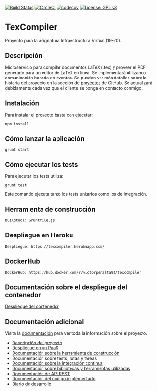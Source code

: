 [![Build Status](https://travis-ci.org/victorperalta93/IV-Proyecto.svg?branch=master)](https://travis-ci.org/victorperalta93/IV-Proyecto)
[![CircleCI](https://circleci.com/gh/victorperalta93/IV-Proyecto.svg?style=svg)](https://circleci.com/gh/victorperalta93/IV-Proyecto)
[![codecov](https://codecov.io/gh/victorperalta93/IV-Proyecto/branch/master/graph/badge.svg)](https://codecov.io/gh/victorperalta93/IV-Proyecto)
[![License: GPL v3](https://img.shields.io/badge/License-GPLv3-blue.svg)](https://www.gnu.org/licenses/gpl-3.0)

# TexCompiler
Proyecto para la asignatura Infraestructura Virtual (19-20).

## Descripción

Microservicio para compilar documentos LaTeX (.tex) y proveer el PDF generado para un editor de LaTeX en línea. Se implementará utilizando comunicación basada en eventos.
Se pueden ver más detalles sobre la historia del proyecto en la sección de [proyectos](https://github.com/victorperalta93/IV-Proyecto/projects/1) de GitHub. Se actualizará debidamente cada vez que el cliente se ponga en contacto conmigo.

## Instalación
Para instalar el proyecto basta con ejecutar:
```
npm install
```

## Cómo lanzar la aplicación
```
grunt start
```


## Cómo ejecutar los tests
Para ejecutar los tests utiliza:
```
grunt test
```
Este comando ejecuta tanto los tests unitarios como los de integración.

## Herramienta de construcción
```
buildtool: Gruntfile.js
```

## Despliegue en Heroku

```
Despliegue: https://texcompiler.herokuapp.com/
```

## DockerHub
```
DockerHub: https://hub.docker.com/r/victorperalta93/texcompiler
```

## Documentación sobre el despliegue del contenedor
[Despliegue del contenedor](https://victorperalta93.github.io/IV-Proyecto/#/docker)

## Documentación adicional
Visita la [documentación](https://victorperalta93.github.io/IV-Proyecto) para ver toda la información sobre el proyecto.

* [Descripción del proyecto](https://victorperalta93.github.io/IV-Proyecto/#/descripcion)
* [Despliegue en un PaaS](https://victorperalta93.github.io/IV-Proyecto/#/paas)
* [Documentación sobre la herramienta de construcción](https://victorperalta93.github.io/IV-Proyecto/#/tools_construccion)
* [Documentación sobre tests, rutas y tareas](https://victorperalta93.github.io/IV-Proyecto/#/tests)
* [Documentación sobre la integración continua](https://victorperalta93.github.io/IV-Proyecto/#/integracion_continua)
* [Documentación sobre bibliotecas y herramientas utilizadas](https://victorperalta93.github.io/IV-Proyecto/#/bibtools)
* [Documentación de API REST](https://victorperalta93.github.io/IV-Proyecto/apidoc/index.html)
* [Documentación del código implementado](https://victorperalta93.github.io/IV-Proyecto/docco/texCompiler.html)
* [Diario de desarrollo](https://victorperalta93.github.io/IV-Proyecto/#/diario)